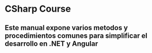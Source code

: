 # CSharp Course

## Este manual expone varios metodos y procedimientos comunes para simplificar el desarrollo en .NET y Angular
